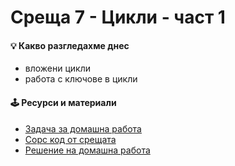 # Среща 7 - Цикли - част 1

#### 💡 Какво разгледахме днес
- вложени цикли
- работа с ключове в цикли

#### 🕹️ Ресурси и материали
- [Задача за домашна работа](./@hw/)
- [Сорс код от срещата](./source/cw)
- [Решение на домашна работа](./source/hw)
